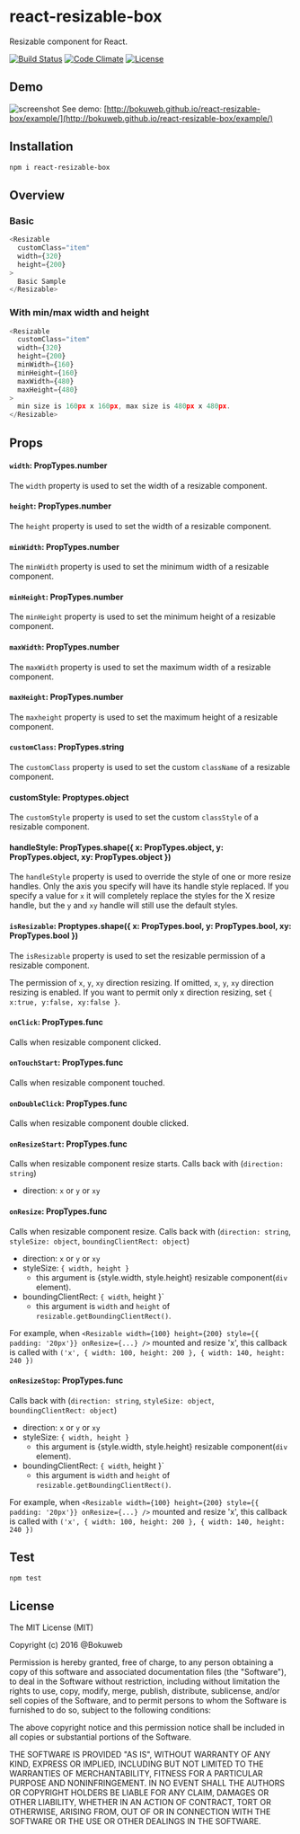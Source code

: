 # react-resizable-box

Resizable component for React.

[![Build Status](https://travis-ci.org/bokuweb/react-resizable-box.svg)](https://travis-ci.org/bokuweb/react-resizable-box)
[![Code Climate](https://codeclimate.com/github/bokuweb/react-resizable-box/badges/gpa.svg)](https://codeclimate.com/github/bokuweb/react-resizable-box)
[![License](http://img.shields.io/npm/l/object.assign.svg)](https://github.com/bokuweb/react-resizable-box#license)

## Demo

![screenshot](https://github.com/bokuweb/react-resizable-box/blob/master/docs/screenshot.gif?raw=true)
See demo: [http://bokuweb.github.io/react-resizable-box/example/](http://bokuweb.github.io/react-resizable-box/example/)


## Installation

```sh
npm i react-resizable-box
```

## Overview

### Basic

``` javascript
<Resizable
  customClass="item"
  width={320}
  height={200}
>
  Basic Sample
</Resizable>
```

### With min/max width and height

``` javascript
<Resizable
  customClass="item"
  width={320}
  height={200}
  minWidth={160}
  minHeight={160}
  maxWidth={480}
  maxHeight={480}
>
  min size is 160px x 160px, max size is 480px x 480px.
</Resizable>
```

## Props

#### `width`: PropTypes.number

The `width` property is used to set the width of a resizable component.

#### `height`: PropTypes.number

The `height` property is used to set the width of a resizable component.

#### `minWidth`: PropTypes.number

The `minWidth` property is used to set the minimum width of a resizable component.

#### `minHeight`: PropTypes.number

The `minHeight` property is used to set the minimum height of a resizable component.

#### `maxWidth`: PropTypes.number

The `maxWidth` property is used to set the maximum width of a resizable component.

#### `maxHeight`: PropTypes.number

The `maxheight` property is used to set the maximum height of a resizable component.

#### `customClass`: PropTypes.string

The `customClass` property is used to set the custom `className` of a resizable component.

#### customStyle: Proptypes.object

The `customStyle` property is used to set the custom `classStyle` of a resizable component.

#### handleStyle: PropTypes.shape({ x: PropTypes.object, y: PropTypes.object, xy: PropTypes.object })

The `handleStyle` property is used to override the style of one or more resize handles.
Only the axis you specify will have its handle style replaced.
If you specify a value for `x` it will completely replace the styles for the X resize handle,
but the `y` and `xy` handle will still use the default styles.

#### `isResizable`: Proptypes.shape({ x: PropTypes.bool, y: PropTypes.bool, xy: PropTypes.bool })

The `isResizable` property is used to set the resizable permission of a resizable component.

The permission of `x`, `y`, `xy` direction resizing.
If omitted, `x`, `y`, `xy` direction resizing is enabled.
If you want to permit only x direction resizing, set `{ x:true, y:false, xy:false }`. 

#### `onClick`: PropTypes.func

Calls when resizable component clicked.

#### `onTouchStart`: PropTypes.func

Calls when resizable component touched.

#### `onDoubleClick`: PropTypes.func

Calls when resizable component double clicked.

#### `onResizeStart`: PropTypes.func

Calls when resizable component resize starts.
Calls back with (`direction: string`)

- direction: `x` or `y` or `xy`

#### `onResize`: PropTypes.func

Calls when resizable component resize.
Calls back with (`direction: string`, `styleSize: object`, `boundingClientRect: object`)

- direction: `x` or `y` or `xy`
- styleSize: `{ width, height }`
  - this argument is {style.width, style.height} resizable component(`div` element).
- boundingClientRect: `{ width`, height }`
  - this argument is `width` and `height` of `resizable.getBoundingClientRect()`.
  
For example, when `<Resizable width={100} height={200} style={{ padding: '20px'}} onResize={...} />` mounted and resize 'x', this callback is called with `('x', { width: 100, height: 200 }, { width: 140, height: 240 })`

#### `onResizeStop`: PropTypes.func

Calls back with (`direction: string`, `styleSize: object`, `boundingClientRect: object`)

- direction: `x` or `y` or `xy`
- styleSize: `{ width, height }`
  - this argument is {style.width, style.height} resizable component(`div` element).
- boundingClientRect: `{ width`, height }`
  - this argument is `width` and `height` of `resizable.getBoundingClientRect()`.
  
For example, when `<Resizable width={100} height={200} style={{ padding: '20px'}} onResize={...} />` mounted and resize 'x', this callback is called with `('x', { width: 100, height: 200 }, { width: 140, height: 240 })`

## Test

``` sh
npm test
```

## License

The MIT License (MIT)

Copyright (c) 2016 @Bokuweb

Permission is hereby granted, free of charge, to any person obtaining a copy of this software and associated documentation files (the "Software"), to deal in the Software without restriction, including without limitation the rights to use, copy, modify, merge, publish, distribute, sublicense, and/or sell copies of the Software, and to permit persons to whom the Software is furnished to do so, subject to the following conditions:

The above copyright notice and this permission notice shall be included in all copies or substantial portions of the Software.

THE SOFTWARE IS PROVIDED "AS IS", WITHOUT WARRANTY OF ANY KIND, EXPRESS OR IMPLIED, INCLUDING BUT NOT LIMITED TO THE WARRANTIES OF MERCHANTABILITY, FITNESS FOR A PARTICULAR PURPOSE AND NONINFRINGEMENT. IN NO EVENT SHALL THE AUTHORS OR COPYRIGHT HOLDERS BE LIABLE FOR ANY CLAIM, DAMAGES OR OTHER LIABILITY, WHETHER IN AN ACTION OF CONTRACT, TORT OR OTHERWISE, ARISING FROM, OUT OF OR IN CONNECTION WITH THE SOFTWARE OR THE USE OR OTHER DEALINGS IN THE SOFTWARE.
